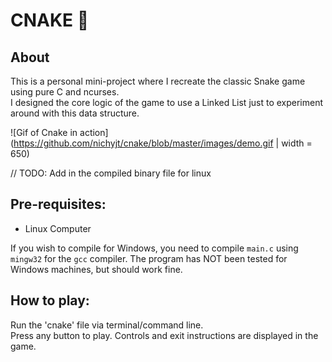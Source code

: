 # CNAKE :snake:
## About
This is a personal mini-project where I recreate the classic Snake game using pure C and ncurses.  
I designed the core logic of the game to use a Linked List just to experiment around with this data structure.  

![Gif of Cnake in action](https://github.com/nichyjt/cnake/blob/master/images/demo.gif | width = 650)

// TODO: Add in the compiled binary file for linux

## Pre-requisites:
- Linux Computer  

If you wish to compile for Windows, you need to compile `main.c` using `mingw32` for the `gcc` compiler. The program has NOT been tested for Windows machines, but should work fine.  

## How to play:  
Run the 'cnake' file via terminal/command line.  
Press any button to play. Controls and exit instructions are displayed in the game.




